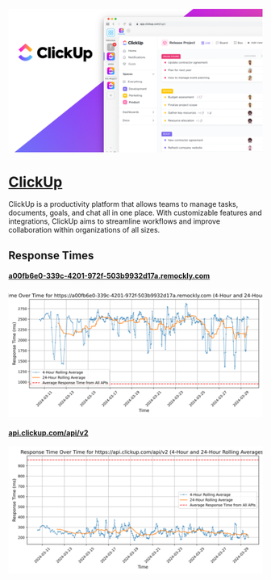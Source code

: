 [![Visit ClickUp](imagePreview.png)](https://clickup.com)

# [ClickUp](https://clickup.com)

ClickUp is a productivity platform that allows teams to manage tasks, documents, goals, and chat all in one place. With customizable features and integrations, ClickUp aims to streamline workflows and improve collaboration within organizations of all sizes.

## Response Times

#### [a00fb6e0-339c-4201-972f-503b9932d17a.remockly.com](https://a00fb6e0-339c-4201-972f-503b9932d17a.remockly.com)

![a00fb6e0-339c-4201-972f-503b9932d17a.remockly.com](response-time-charts/61303066623665302d333339632d343230312d393732662d3530336239393332643137612e72656d6f636b6c792e636f6d.svg)
#### [api.clickup.com/api/v2](https://api.clickup.com/api/v2)

![api.clickup.com/api/v2](response-time-charts/6170692e636c69636b75702e636f6d2f6170692f7632.svg)

